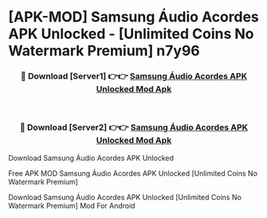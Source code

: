# [APK-MOD] Samsung Áudio Acordes APK Unlocked - [Unlimited Coins No Watermark Premium] n7y96



<div align="center">
<h3>🔴 Download [Server1] 👉👉 <a href="https://momento.my/?title=Samsung_Áudio_Acordes_APK_Unlocked">Samsung Áudio Acordes APK Unlocked Mod Apk</a></h3><br>

<h3>🔴 Download [Server2] 👉👉 <a href="https://momento.my/?title=Samsung_Áudio_Acordes_APK_Unlocked">Samsung Áudio Acordes APK Unlocked Mod Apk</a></h3>
</div>



Download Samsung Áudio Acordes APK Unlocked 

Free APK MOD Samsung Áudio Acordes APK Unlocked [Unlimited Coins No Watermark Premium]

Download Samsung Áudio Acordes APK Unlocked [Unlimited Coins No Watermark Premium] Mod For Android
